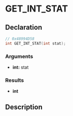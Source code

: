 # GET_INT_STAT

## Declaration
```cpp
// 0x48994D58
int GET_INT_STAT(int stat);
```

### Arguments
- **int:** stat

### Results
- **int**

## Description
